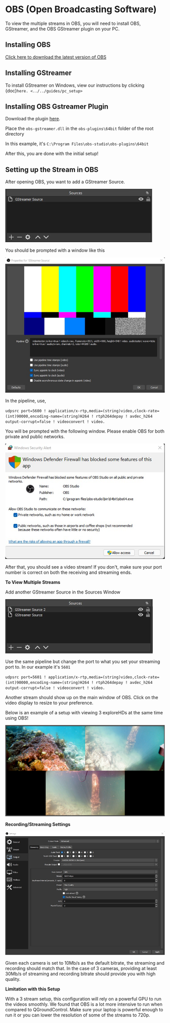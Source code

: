 # OBS (Open Broadcasting Software)
To view the multiple streams in OBS, you will need to install OBS, GStreamer, and the OBS GStreamer plugin on your PC.

## Installing OBS

[Click here to download the latest version of OBS](https://obsproject.com/download)

## Installing GStreamer

To install GStreamer on Windows, view our instructions by clicking {doc}`here. <../../guides/pc_setup>`

## Installing OBS Gstreamer Plugin

Download the plugin [here](https://github.com/fzwoch/obs-gstreamer/releases/tag/v0.3.3).

Place the `obs-gstreamer.dll` in the `obs-plugins\64bit` folder of the root directory

In this example, it's `C:\Program Files\obs-studio\obs-plugins\64bit`

After this, you are done with the initial setup!

## Setting up the Stream in OBS

After opening OBS, you want to add a GStreamer Source.

![OBS GStreamer Source](../img/gstreamer/gstreamer4.jpg)

You should be prompted with a window like this

![OBS GStreamer View](../img/gstreamer/gstreamer5.jpg)

In the pipeline, use,

`udpsrc port=5600 ! application/x-rtp,media=(string)video,clock-rate=(int)90000,encoding-name=(string)H264 ! rtph264depay ! avdec_h264 output-corrupt=false ! videoconvert ! video.`

You will be prompted with the following window. Please enable OBS for both private and public networks.

![Windows Security Alert: Windows Defender Firewall](../img/gstreamer/gstreamer6.jpg)

After that, you should see a video stream! If you don't, make sure your port number is correct on both the receiving and streaming ends.

**To View Multiple Streams**

Add another GStreamer Source in the Sources Window

![Viewing Multiple Streams](../img/gstreamer/gstreamer7.jpg)

Use the same pipeline but change the port to what you set your streaming port to. In our example it's `5601`

`udpsrc port=5601 ! application/x-rtp,media=(string)video,clock-rate=(int)90000,encoding-name=(string)H264 ! rtph264depay ! avdec_h264 output-corrupt=false ! videoconvert ! video. `

Another stream should show up on the main window of OBS. Click on the video display to resize to your preference. 

Below is an example of a setup with viewing 3 exploreHDs at the same time using OBS!

![GStreanmer on OBS With exploreHD](../img/gstreamer/gstreamer8.jpg)

**Recording/Streaming Settings**

![Recording and Streaming Settings View](../img/gstreamer/gstreamer9.jpg)

Given each camera is set to 10Mb/s as the default bitrate, the streaming and recording should match that. In the case of 3 cameras, providing at least 30Mb/s of streaming and recording bitrate should provide you with high quality. 

**Limitation with this Setup**

With a 3 stream setup, this configuration will rely on a powerful GPU to run the videos smoothly. We found that OBS is a lot more intensive to run when compared to QGroundControl. Make sure your laptop is powerful enough to run it or you can lower the resolution of some of the streams to 720p.
